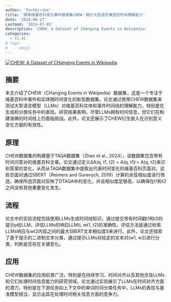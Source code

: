 ```yaml
---
author: 'TechScribe'
title: '探索维基百科变化事件数据集CHEW：揭示大型语言模型的时间理解能力'
date: '2024-06-27'
Lastmod: '2024-07-05'
description: 'CHEW: A Dataset of CHanging Events in Wikipedia'
categories:
  - CS.AI
# tags:
#   - emoji
---
```


[![CHEW: A Dataset of CHanging Events in Wikipedia](https://arxiv-research-1301205113.cos.ap-guangzhou.myqcloud.com/images/2406.19116v1.pdf_0.jpg)](https://arxiv.org/abs/2406.19116v1)

## 摘要

本文介绍了CHEW（CHanging Events in Wikipedia）数据集，这是一个专注于维基百科中事件和实体随时间变化的新型数据集。论文通过使用CHEW数据集来测试大型语言模型（LLMs）对维基百科实体和事件时间线的理解能力，特别是在生成和分类任务中的表现。研究结果表明，尽管LLMs拥有时间信息，但它们在构建准确的时间线上仍面临挑战。此外，论文还展示了CHEW衍生嵌入在识别意义变化方面的有效性。<!--more-->

## 原理

CHEW数据集的构建基于TAQA数据集（Zhao et al., 2024），该数据集包含带有时间问答对的维基百科文章。论文通过定义∆A(q, t1, t2) = A(q, t1) ̸= A(q, t2)来识别答案的变化，从而从TAQA数据集中提取出代表时间变化的维基百科页面对。这些页面对通过SBERT（Reimers and Gurevych, 2019）计算的余弦相似度进行筛选，确保所选页面对反映了DTAQA中的变化，并且相似度足够高，以确保在t1和t2之间没有其他重要变化发生。

## 流程

论文中的实验流程包括使用LLMs生成时间线知识，通过提交带有时间戳t1和t2的提示p给LLM，评估LLMs的响应LLM(i, wt1, t2)的准确性。评估方法是通过检索LLMs响应与wt2内容之间的最大SBERT文本相似度S来进行。此外，论文还探索了基于提示的二进制文本分类，通过提示LLMs对给定的文本对(w1, w2)进行分类，判断是否存在关键变化。

## 应用

CHEW数据集的应用前景广泛，特别是在持续学习、时间对齐以及其他涉及LLMs和它们处理时间信息能力的研究领域。论文通过实验展示了LLMs在时间对齐方面的潜力，特别是在下游任务如上下文中的单词时间分类任务中，LLMs的表现与基准模型相当，显示出其在处理时间相关信息方面的竞争力。